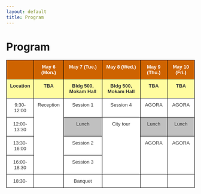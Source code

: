 ```yaml
---
layout: default
title: Program
---
```


<div class="post">
	<h1 class="pageTitle">Program</h1>
</div>

<div>
<style type="text/css">
.tg  {border-collapse:collapse;border-color:#aaa;border-spacing:0;}
.tg td{background-color:#fff;border-color:#aaa;border-style:solid;border-width:1px;color:#333;
  font-family:Arial, sans-serif;font-size:14px;overflow:hidden;padding:10px 5px;word-break:normal;}
.tg th{background-color:#f38630;border-color:#aaa;border-style:solid;border-width:1px;color:#fff;
  font-family:Arial, sans-serif;font-size:14px;font-weight:normal;overflow:hidden;padding:10px 5px;word-break:normal;}
.tg .tg-s0sx{background-color:#fffc9e;border-color:#000000;font-size:small;font-weight:bold;text-align:center;vertical-align:top}
.tg .tg-krdj{background-color:#ffffff;border-color:#000000;font-size:small;text-align:center;vertical-align:top}
.tg .tg-w1ns{background-color:#ce6301;border-color:#000000;font-size:small;font-weight:bold;text-align:center;vertical-align:top}
.tg .tg-jdzo{border-color:#000000;font-size:small;text-align:center;vertical-align:top}
.tg .tg-c8o2{background-color:#c0c0c0;border-color:#000000;font-size:small;text-align:center;vertical-align:top}
</style>
<table class="tg">
<thead>
  <tr>
    <th class="tg-w1ns"></th>
    <th class="tg-w1ns">May 6 (Mon.)</th>
    <th class="tg-w1ns">May 7 (Tue.)</th>
    <th class="tg-w1ns">May 8 (Wed.)</th>
    <th class="tg-w1ns">May 9 (Thu.)</th>
    <th class="tg-w1ns">May 10 (Fri.)</th>
  </tr>
</thead>
<tbody>
  <tr>
    <td class="tg-s0sx">Location</td>
    <td class="tg-s0sx">TBA</td>
    <td class="tg-s0sx">Bldg 500, Mokam Hall</td>
    <td class="tg-s0sx">Bldg 500, Mokam Hall</td>
    <td class="tg-s0sx">TBA</td>
    <td class="tg-s0sx">TBA</td>
  </tr>
  <tr>
    <td class="tg-jdzo">9:30-12:00</td>
    <td class="tg-jdzo" rowspan="4">Reception</td>
    <td class="tg-jdzo">Session 1</td>
    <td class="tg-jdzo">Session 4</td>
    <td class="tg-jdzo">AGORA</td>
    <td class="tg-jdzo">AGORA</td>
  </tr>
  <tr>
    <td class="tg-jdzo">12:00-13:30</td>
    <td class="tg-c8o2">Lunch</td>
    <td class="tg-krdj" rowspan="3">City tour</td>
    <td class="tg-c8o2">Lunch</td>
    <td class="tg-c8o2">Lunch</td>
  </tr>
  <tr>
    <td class="tg-jdzo">13:30-16:00</td>
    <td class="tg-jdzo">Session 2</td>
    <td class="tg-jdzo" rowspan="2">AGORA</td>
    <td class="tg-jdzo" rowspan="2">AGORA</td>
  </tr>
  <tr>
    <td class="tg-jdzo">16:00-18:30</td>
    <td class="tg-jdzo">Session 3</td>
  </tr>
  <tr>
    <td class="tg-jdzo">18:30-</td>
    <td class="tg-jdzo"></td>
    <td class="tg-jdzo"><span style="font-weight:400;font-style:normal">Banquet</span></td>
    <td class="tg-jdzo"></td>
    <td class="tg-jdzo"></td>
    <td class="tg-jdzo"></td>
  </tr>
</tbody>
</table>
</div>
